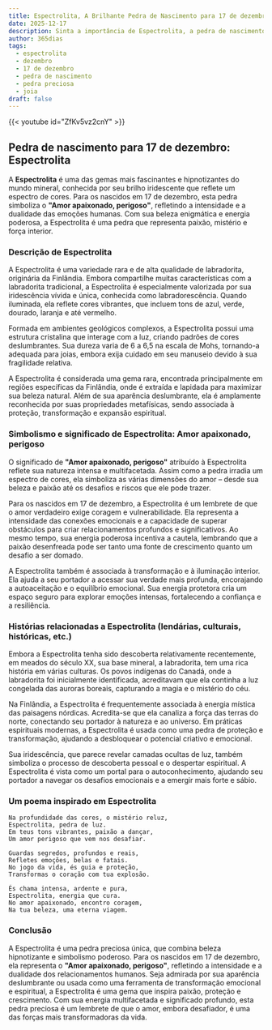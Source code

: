 ```yaml
---
title: Espectrolita, A Brilhante Pedra de Nascimento para 17 de dezembro
date: 2025-12-17
description: Sinta a importância de Espectrolita, a pedra de nascimento de 17 de dezembro que simboliza Amor apaixonado, perigoso. Deixe que sua beleza e significado iluminem seu dia.
author: 365dias
tags:
  - espectrolita
  - dezembro
  - 17 de dezembro
  - pedra de nascimento
  - pedra preciosa
  - joia
draft: false
---
```


{{< youtube id="ZfKv5vz2cnY" >}}

## Pedra de nascimento para 17 de dezembro: Espectrolita

A **Espectrolita** é uma das gemas mais fascinantes e hipnotizantes do mundo mineral, conhecida por seu brilho iridescente que reflete um espectro de cores. Para os nascidos em 17 de dezembro, esta pedra simboliza o **"Amor apaixonado, perigoso"**, refletindo a intensidade e a dualidade das emoções humanas. Com sua beleza enigmática e energia poderosa, a Espectrolita é uma pedra que representa paixão, mistério e força interior.

### Descrição de Espectrolita

A Espectrolita é uma variedade rara e de alta qualidade de labradorita, originária da Finlândia. Embora compartilhe muitas características com a labradorita tradicional, a Espectrolita é especialmente valorizada por sua iridescência vívida e única, conhecida como labradorescência. Quando iluminada, ela reflete cores vibrantes, que incluem tons de azul, verde, dourado, laranja e até vermelho.

Formada em ambientes geológicos complexos, a Espectrolita possui uma estrutura cristalina que interage com a luz, criando padrões de cores deslumbrantes. Sua dureza varia de 6 a 6,5 na escala de Mohs, tornando-a adequada para joias, embora exija cuidado em seu manuseio devido à sua fragilidade relativa.

A Espectrolita é considerada uma gema rara, encontrada principalmente em regiões específicas da Finlândia, onde é extraída e lapidada para maximizar sua beleza natural. Além de sua aparência deslumbrante, ela é amplamente reconhecida por suas propriedades metafísicas, sendo associada à proteção, transformação e expansão espiritual.

### Simbolismo e significado de Espectrolita: Amor apaixonado, perigoso

O significado de **"Amor apaixonado, perigoso"** atribuído à Espectrolita reflete sua natureza intensa e multifacetada. Assim como a pedra irradia um espectro de cores, ela simboliza as várias dimensões do amor – desde sua beleza e paixão até os desafios e riscos que ele pode trazer.

Para os nascidos em 17 de dezembro, a Espectrolita é um lembrete de que o amor verdadeiro exige coragem e vulnerabilidade. Ela representa a intensidade das conexões emocionais e a capacidade de superar obstáculos para criar relacionamentos profundos e significativos. Ao mesmo tempo, sua energia poderosa incentiva a cautela, lembrando que a paixão desenfreada pode ser tanto uma fonte de crescimento quanto um desafio a ser domado.

A Espectrolita também é associada à transformação e à iluminação interior. Ela ajuda a seu portador a acessar sua verdade mais profunda, encorajando a autoaceitação e o equilíbrio emocional. Sua energia protetora cria um espaço seguro para explorar emoções intensas, fortalecendo a confiança e a resiliência.

### Histórias relacionadas a Espectrolita (lendárias, culturais, históricas, etc.)

Embora a Espectrolita tenha sido descoberta relativamente recentemente, em meados do século XX, sua base mineral, a labradorita, tem uma rica história em várias culturas. Os povos indígenas do Canadá, onde a labradorita foi inicialmente identificada, acreditavam que ela continha a luz congelada das auroras boreais, capturando a magia e o mistério do céu.

Na Finlândia, a Espectrolita é frequentemente associada à energia mística das paisagens nórdicas. Acredita-se que ela canaliza a força das terras do norte, conectando seu portador à natureza e ao universo. Em práticas espirituais modernas, a Espectrolita é usada como uma pedra de proteção e transformação, ajudando a desbloquear o potencial criativo e emocional.

Sua iridescência, que parece revelar camadas ocultas de luz, também simboliza o processo de descoberta pessoal e o despertar espiritual. A Espectrolita é vista como um portal para o autoconhecimento, ajudando seu portador a navegar os desafios emocionais e a emergir mais forte e sábio.

### Um poema inspirado em Espectrolita

```
Na profundidade das cores, o mistério reluz,  
Espectrolita, pedra de luz.  
Em teus tons vibrantes, paixão a dançar,  
Um amor perigoso que vem nos desafiar.  

Guardas segredos, profundos e reais,  
Refletes emoções, belas e fatais.  
No jogo da vida, és guia e proteção,  
Transformas o coração com tua explosão.  

És chama intensa, ardente e pura,  
Espectrolita, energia que cura.  
No amor apaixonado, encontro coragem,  
Na tua beleza, uma eterna viagem.
```

### Conclusão

A Espectrolita é uma pedra preciosa única, que combina beleza hipnotizante e simbolismo poderoso. Para os nascidos em 17 de dezembro, ela representa o **"Amor apaixonado, perigoso"**, refletindo a intensidade e a dualidade dos relacionamentos humanos. Seja admirada por sua aparência deslumbrante ou usada como uma ferramenta de transformação emocional e espiritual, a Espectrolita é uma gema que inspira paixão, proteção e crescimento. Com sua energia multifacetada e significado profundo, esta pedra preciosa é um lembrete de que o amor, embora desafiador, é uma das forças mais transformadoras da vida.